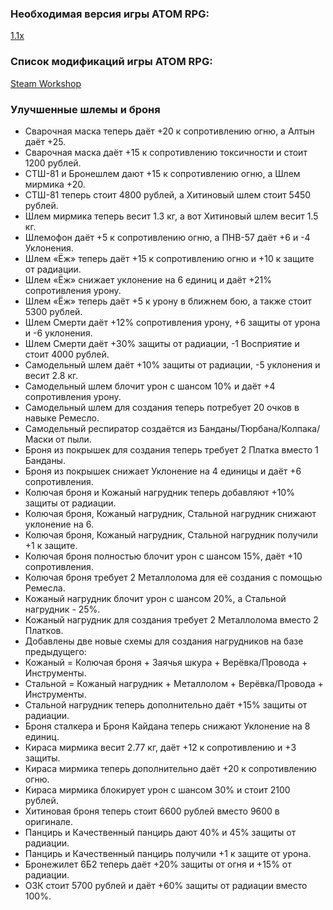 ### Необходимая версия игры ATOM RPG:
[1.1x](https://store.steampowered.com/app/552620)

### Список модификаций игры ATOM RPG:
[Steam Workshop](https://steamcommunity.com/app/552620/workshop)

### Улучшенные шлемы и броня
- Сварочная маска теперь даёт +20 к сопротивлению огню, а Алтын даёт +25.
- Сварочная маска даёт +15 к сопротивлению токсичности и стоит 1200 рублей.
- СТШ-81 и Бронешлем дают +15 к сопротивлению огню, а Шлем мирмика +20.
- СТШ-81 теперь стоит 4800 рублей, а Хитиновый шлем стоит 5450 рублей.
- Шлем мирмика теперь весит 1.3 кг, а вот Хитиновый шлем весит 1.5 кг.
- Шлемофон даёт +5 к сопротивлению огню, а ПНВ-57 даёт +6 и -4 Уклонения.
- Шлем «Ёж» теперь даёт +15 к сопротивлению огню и +10 к защите от радиации.
- Шлем «Ёж» снижает уклонение на 6 единиц и даёт +21% сопротивления урону.
- Шлем «Ёж» теперь даёт +5 к урону в ближнем бою, а также стоит 5300 рублей.
- Шлем Смерти даёт +12% сопротивления урону, +6 защиты от урона и -6 уклонения.
- Шлем Смерти даёт +30% защиты от радиации, -1 Восприятие и стоит 4000 рублей.
- Самодельный шлем даёт +10% защиты от радиации, -5 уклонения и весит 2.8 кг.
- Самодельный шлем блочит урон с шансом 10% и даёт +4 сопротивления урону.
- Самодельный шлем для создания теперь потребует 20 очков в навыке Ремесло.
- Самодельный респиратор создаётся из Банданы/Тюрбана/Колпака/Маски от пыли.
- Броня из покрышек для создания теперь требует 2 Платка вместо 1 Банданы.
- Броня из покрышек снижает Уклонение на 4 единицы и даёт +6 сопротивления.
- Колючая броня и Кожаный нагрудник теперь добавляют +10% защиты от радиации.
- Колючая броня, Кожаный нагрудник, Стальной нагрудник снижают уклонение на 6.
- Колючая броня, Кожаный нагрудник, Стальной нагрудник получили +1 к защите.
- Колючая броня полностью блочит урон с шансом 15%, даёт +10 сопротивления.
- Колючая броня требует 2 Металлолома для её создания с помощью Ремесла.
- Кожаный нагрудник блочит урон с шансом 20%, а Стальной нагрудник - 25%.
- Кожаный нагрудник для создания требует 2 Металлолома вместо 2 Платков.
- Добавлены две новые схемы для создания нагрудников на базе предыдущего:
- Кожаный = Колючая броня + Заячья шкура + Верёвка/Провода + Инструменты.
- Стальной = Кожаный нагрудник + Металлолом + Верёвка/Провода + Инструменты.
- Стальной нагрудник теперь дополнительно даёт +15% защиты от радиации.
- Броня сталкера и Броня Кайдана теперь снижают Уклонение на 8 единиц.
- Кираса мирмика весит 2.77 кг, даёт +12 к сопротивлению и +3 защиты.
- Кираса мирмика теперь дополнительно даёт +20 к сопротивлению огню.
- Кираса мирмика блокирует урон с шансом 30% и стоит 2100 рублей.
- Хитиновая броня теперь стоит 6600 рублей вместо 9600 в оригинале.
- Панцирь и Качественный панцирь дают 40% и 45% защиты от радиации.
- Панцирь и Качественный панцирь получили +1 к защите от урона.
- Бронежилет 6Б2 теперь даёт +20% защиты от огня и +15% от радиации.
- ОЗК стоит 5700 рублей и даёт +60% защиты от радиации вместо 100%.